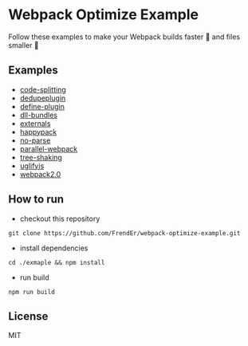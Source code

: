 # Webpack Optimize Example

Follow these examples to make your Webpack builds faster 🚀 and files smaller 🐜

## Examples

* [code-splitting](https://github.com/FrendEr/webpack-optimize-example/tree/master/code-splitting)
* [dedupeplugin](https://github.com/FrendEr/webpack-optimize-example/tree/master/dedupeplugin)
* [define-plugin](https://github.com/FrendEr/webpack-optimize-example/tree/master/define-plugin)
* [dll-bundles](https://github.com/FrendEr/webpack-optimize-example/tree/master/dll-bundles)
* [externals](https://github.com/FrendEr/webpack-optimize-example/tree/master/externals)
* [happypack](https://github.com/FrendEr/webpack-optimize-example/tree/master/happypack)
* [no-parse](https://github.com/FrendEr/webpack-optimize-example/tree/master/no-parse)
* [parallel-webpack](https://github.com/FrendEr/webpack-optimize-example/tree/master/parallel-webpack)
* [tree-shaking](https://github.com/FrendEr/webpack-optimize-example/tree/master/tree-shaking)
* [uglifyjs](https://github.com/FrendEr/webpack-optimize-example/tree/master/uglifyjs)
* [webpack2.0](https://github.com/FrendEr/webpack-optimize-example/tree/master/webpack2.0)

## How to run

* checkout this repository

```
git clone https://github.com/FrendEr/webpack-optimize-example.git
```

* install dependencies

```
cd ./exmaple && npm install
```

* run build

```
npm run build
```

## License

MIT
